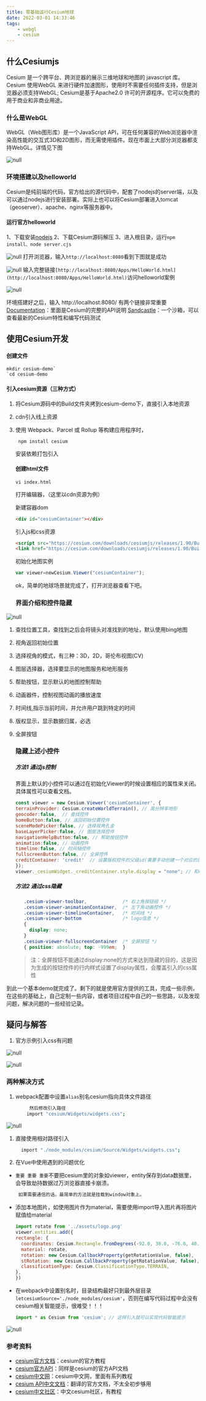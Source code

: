 ```yaml
---
title: 零基础运行Cesium地球
date: 2022-03-01 14:33:46
tags:
    - webgl
    - cesium
---
```


## 什么Cesiumjs

Cesium 是一个跨平台、跨浏览器的展示三维地球和地图的 javascript 库。
Cesium 使用WebGL 来进行硬件加速图形，使用时不需要任何插件支持，但是浏览器必须支持WebGL;
Cesium是基于Apache2.0 许可的开源程序。它可以免费的用于商业和非商业用途。

### 什么是WebGL

WebGL（Web图形库）是一个JavaScript API，可在任何兼容的Web浏览器中渲染高性能的交互式3D和2D图形，而无需使用插件。现在市面上大部分浏览器都支持WebGL。详情见下图

![null](https://s2.loli.net/2024/01/08/gZ6lTXjYLVh1wG8.png)

### 环境搭建以及helloworld

Cesium是纯前端的代码，官方给出的源代码中，配套了nodejs的server端，以及可以通过nodejs进行安装部署。实际上也可以将Cesium部署进入tomcat（geoserver）、apache、nginx等服务器中。

#### 运行官方helloworld

1、下载安装[nodejs](https://nodejs.org/en/download/)
2、下载Cesium源码解压
3、进入根目录，运行`npm install、node server.cjs`

![null](https://s2.loli.net/2024/01/08/dWYAbgIsHSTmuBc.png)
打开浏览器，输入`http://localhost:8080`看到下图就是成功

![null](https://s2.loli.net/2024/01/08/GDYs6z2uSEITpdb.png)
输入完整链接`[http://localhost:8080/Apps/HelloWorld.html](http://localhost:8080/Apps/HelloWorld.html)`访问helloworld案例

![null](https://s2.loli.net/2024/01/08/kC37BDUYLA2g6RX.png)

环境搭建好之后，输入 http://localhost:8080/ 有两个链接非常重要
[Documentation](http://localhost:8080/Build/Documentation/index.html)：里面是Cesium的完整的API说明
[Sandcastle](http://localhost:8080/Apps/Sandcastle/index.html)：一个沙箱，可以查看最新的Cesium特性和编写代码测试

## 使用Cesium开发

#### 创建文件

```
mkdir cesium-demo`
`cd cesium-demo
```

#### 引入cesium资源（三种方式）

1. 将Cesium源码中的Build文件夹拷到cesium-demo下，直接引入本地资源

2. cdn引入线上资源

3. 使用 Webpack、Parcel 或 Rollup 等构建应用程序时，

   ```
    npm install cesium
   ```

   安装依赖打包引入

   #### 创建html文件

   ```
   vi index.html
   ```

   打开编辑器，（这里以cdn资源为例）

   新建容器dom

   ```html
   <div id="cesiumContainer"></div>
   ```

   引入js和css资源

   ```html
   <script src="https://cesium.com/downloads/cesiumjs/releases/1.90/Build/Cesium/Cesium.js"></script>
   <link href="https://cesium.com/downloads/cesiumjs/releases/1.90/Build/Cesium/Widgets/widgets.css"rel="stylesheet">
   ```

   初始化地图实例

   ```javascript
   var viewer=newCesium.Viewer("cesiumContainer");
   ```

   ok，简单的地球场景就完成了，打开浏览器查看下吧。

   ### 界面介绍和控件隐藏

![null](https://s2.loli.net/2024/01/08/yQAuCYHlMWeF1NB.png)

1. 查找位置工具，查找到之后会将镜头对准找到的地址，默认使用bing地图

2. 视角返回初始位置

3. 选择视角的模式，有三种：3D，2D，哥伦布视图(CV)

4. 图层选择器，选择要显示的地图服务和地形服务

5. 帮助按钮，显示默认的地图控制帮助

6. 动画器件，控制视图动画的播放速度

7. 时间线,指示当前时间，并允许用户跳到特定的时间

8. 版权显示，显示数据归属，必选

9. 全屏按钮

   ### 隐藏上述小控件

   ##### 方法1 通过js控制

   界面上默认的小控件可以通过在初始化Viewer的时候设置相应的属性来关闭。具体属性可以查看文档。

   ```javascript
   const viewer = new Cesium.Viewer('cesiumContainer', {
   terrainProvider: Cesium.createWorldTerrain(), // 高分辨率地形
   geocoder:false,  // 查找控件
   homeButton:false, // 返回初始位置控件
   sceneModePicker:false, // 选择视角孔金
   baseLayerPicker:false, // 图层选择控件
   navigationHelpButton:false, // 帮助按钮控件
   animation:false, // 动画控件
   timeline:false, // 时间轴控件
   fullscreenButton:false, // 全屏控件
   creditContainer: 'credit'  // 设置版权控件的父级id(需要手动创建一个对应的id的div容器添加到页面中，使用css隐藏父元素)
   });
   viewer._cesiumWidget._creditContainer.style.display = "none"; // 和creditContainer两者选其一
   ```

   ##### 方法2 通过css隐藏

   ```css
      .cesium-viewer-toolbar,             /* 右上角按钮组 */
      .cesium-viewer-animationContainer,  /* 左下角动画控件 */
      .cesium-viewer-timelineContainer,   /* 时间线 */
      .cesium-viewer-bottom               /* logo信息 */
      {
        display: none;
      }
      .cesium-viewer-fullscreenContainer  /* 全屏按钮 */
      { position: absolute; top: -999em;  }
   ```

   > 注：全屏按钮不能通过display:none的方式来达到隐藏的目的，这是因为生成的按钮控件的行内样式设置了display属性，会覆盖引入的css属性

到此一个基本demo就完成了。剩下的就是使用官方提供的工具，完成一些示例，在这些的基础上，自己定制一些内容，或者项目过程中自己的一些思路，以及发现问题，解决问题的一些经验记录。

## 疑问与解答

1. 官方示例引入css有问题

![null](https://s2.loli.net/2024/01/08/3d9P1weOHjGVRCz.png)

![null](https://s2.loli.net/2024/01/08/lMe63wyg49NXhPs.png)

### 两种解决方式

1. webpack配置中设置`alias`别名cesium指向具体文件路径

   ```bash
        然后修改引入路径  
       import "cesium/Widgets/widgets.css";
   ```

![null](https://s2.loli.net/2024/01/08/CjqLPGvfRmTa317.png)

1. 直接使用相对路径引入

   ```bash
     import "./node_modules/cesium/Source/Widgets/widgets.css";
   ```

2. 在Vue中使用遇到的问题优化

- `重要 重要 重要`不要把cesium里的对象如viewer，entity保存到data数据里，会导致劫持数据过万浏览器直接卡崩溃。

  ```bash
   如果需要通信的话，最简单的方法就是挂载到window对象上。
  ```

- 添加本地图片，如使用图片作为material，需要使用import导入图片再将图片赋值给material

  ```javascript
  import rotate from '../assets/logo.png'
  viewer.entities.add({
  rectangle: {
    coordinates: Cesium.Rectangle.fromDegrees(-92.0, 30.0, -76.0, 40.0),
    material: rotate,
    rotation: new Cesium.CallbackProperty(getRotationValue, false),
    stRotation: new Cesium.CallbackProperty(getRotationValue, false),
    classificationType: Cesium.ClassificationType.TERRAIN,
  },
  })
  ```

- 在webpack中设置别名时，目录结构最好只到最外层目录`letcesiumSource='./node_modules/cesium'`，否则在编写代码过程中会没有cesium相关智能提示，很难受！！！

  ```javascript
  import * as Cesium from 'cesium'; // 这样引入就可以实现代码智能提示
  ```

![null](https://s2.loli.net/2024/01/08/D8jn1NhoY3cOQya.png)

### 参考资料

- [cesium官方文档](https://cesium.com/)：cesium的官方教程
- [cesium官方API](https://cesium.com/learn/cesiumjs/ref-doc/)：同样是cesium的官方API文档
- [cesium中文网](http://cesium.xin/)：cesium中文网，里面有系列教程
- [cesium API中文文档](http://cesium.xin/cesium/cn/Documentation1.62/)：翻译的官方文档，不太全初步够用
- [cesium中文社区](http://cesiumcn.org/)：中文cesium社区，有教程